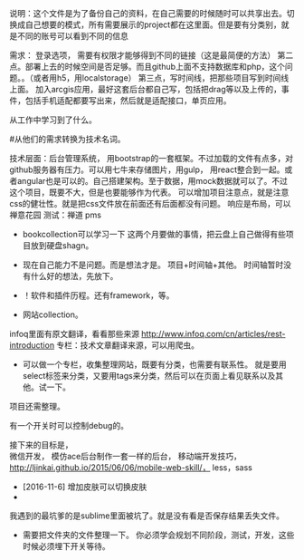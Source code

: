 说明：这个文件是为了备份自己的资料，在自己需要的时候随时可以共享出去。切换成自己想要的模式，所有需要展示的project都在这里面。但是要有分类别，就是不同的账号可以看到不同的信息


需求： 登录选项， 需要有权限才能够得到不同的链接（这是最简便的方法）
第二点。部署上去的时候空间是否足够。而且github上面不支持数据库和php，这个问题。。（或者用h5，用localstorage）
第三点，写时间线，把那些项目写到时间线上面。
加入arcgis应用，最好这套后台都自己写，包括把drag等以及上传的，事件，包括手机适配都要写出来，然后就是适配接口，单页应用。

从工作中学习到了什么。

#从他们的需求转换为技术名词。

技术层面：后台管理系统， 用bootstrap的一套框架。不过加载的文件有点多，对github服务器有压力。可以用七牛来存储图片，用gulp， 用react整合到一起。或者angular也是可以的。自己搭建架构。至于数据，用mock数据就可以了。不过这个项目，既要不大，但是也要能够作为代表。
可以增加项目注意点，就是注意css的健壮性。就是把css文件放在前面还有后面都没有问题。
响应是布局，可以禅意花园
测试：禅道 pms
- bookcollection可以学习一下
这两个月要做的事情，把云盘上自己做得有些项目放到硬盘shagn。


- 现在自己能力不是问题。而是想法才是。
项目+时间轴+其他。
时间轴暂时没有什么好的想法，先放下。


- ！软件和插件历程。还有framework，等。
- 网站collection。


infoq里面有原文翻译，看看那些来源
http://www.infoq.com/cn/articles/rest-introduction
专栏：技术文章翻译来源，可以用爬虫。

- 可以做一个专栏，收集整理网站，既要有分类，也需要有联系性。
就是要用select标签来分类，又要用tags来分类，然后可以在页面上看见联系以及其他。试一下。

项目还需整理。


有一个开关时可以控制debug的。

接下来的目标是，	
微信开发，
模仿ace后台制作一套一样的后台，
移动端开发技巧，
http://ljinkai.github.io/2015/06/06/mobile-web-skill/，
less，sass

- [2016-11-6] 增加皮肤可以切换皮肤
- 



我遇到的最坑爹的是sublime里面被坑了。就是没有看是否保存结果丢失文件。

- 需要把文件夹的文件整理一下。
你必须学会规划不同阶段，测试，开发，这些时候必须埋下开关等待。